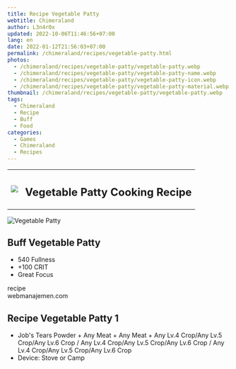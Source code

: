 ```yaml
---
title: Recipe Vegetable Patty
webtitle: Chimeraland
author: L3n4r0x
updated: 2022-10-06T11:46:56+07:00
lang: en
date: 2022-01-12T21:56:03+07:00
permalink: /chimeraland/recipes/vegetable-patty.html
photos:
  - /chimeraland/recipes/vegetable-patty/vegetable-patty.webp
  - /chimeraland/recipes/vegetable-patty/vegetable-patty-name.webp
  - /chimeraland/recipes/vegetable-patty/vegetable-patty-icon.webp
  - /chimeraland/recipes/vegetable-patty/vegetable-patty-material.webp
thumbnail: /chimeraland/recipes/vegetable-patty/vegetable-patty.webp
tags:
  - Chimeraland
  - Recipe
  - Buff
  - Food
categories:
  - Games
  - Chimeraland
  - Recipes
---
```


<section id="bootstrap-wrapper">
  <link
    rel="stylesheet"
    href="https://cdn.statically.io/gh/dimaslanjaka/Web-Manajemen/40ac3225/css/bootstrap-4.5-wrapper.css"
  />
  <div class="row mb-2">
    <div class="col-md-12 mb-2">
      <table class="table" id="post-info">
        <tbody>
          <tr>
            <td>
              <img
                class="d-inline-block me-2"
                src="/chimeraland/recipes/vegetable-patty/vegetable-patty-icon.webp"
                width="auto"
                height="auto"
              />
            </td>
            <td><h1 class="fs-5">Vegetable Patty Cooking Recipe</h1></td>
          </tr>
        </tbody>
      </table>
    </div>
  </div>
  <div class="card mb-2">
    <div class="row g-0">
      <div class="col-sm-4 position-relative mb-2">
        <img
          src="/chimeraland/recipes/vegetable-patty/vegetable-patty-material.webp"
          class="card-img fit-cover w-100 h-100"
          alt="Vegetable Patty"
          data-fancybox="true"
        />
      </div>
      <div class="col-sm-8 mb-2">
        <div class="card-body">
          <h2 class="card-title fs-5">Buff Vegetable Patty</h2>
          <div class="card-text">
            <ul>
              <li>540 Fullness</li>
              <li>+100 CRIT</li>
              <li>Great Focus</li>
            </ul>
          </div>
          <span class="badge rounded-pill bg-dark">recipe</span>
        </div>
        <div class="card-footer text-end text-muted">webmanajemen.com</div>
      </div>
    </div>
  </div>
  <div class="row mb-2">
    <div class="col-12 col-lg-6 recipe-item mb-2">
      <div class="card">
        <div class="card-body">
          <h2 class="card-title fs-5">Recipe Vegetable Patty 1</h2>
          <div class="card-text">
            <ul>
              <li>
                Job&#x27;s Tears Powder<span> + </span>Any Meat<span> + </span
                >Any Meat<span> + </span>Any Lv.4 Crop/Any Lv.5 Crop/Any Lv.6
                Crop<span> / </span>Any Lv.4 Crop/Any Lv.5 Crop/Any Lv.6
                Crop<span> / </span>Any Lv.4 Crop/Any Lv.5 Crop/Any Lv.6 Crop
              </li>
              <li>Device: Stove or Camp</li>
            </ul>
          </div>
        </div>
      </div>
    </div>
  </div>
</section>
